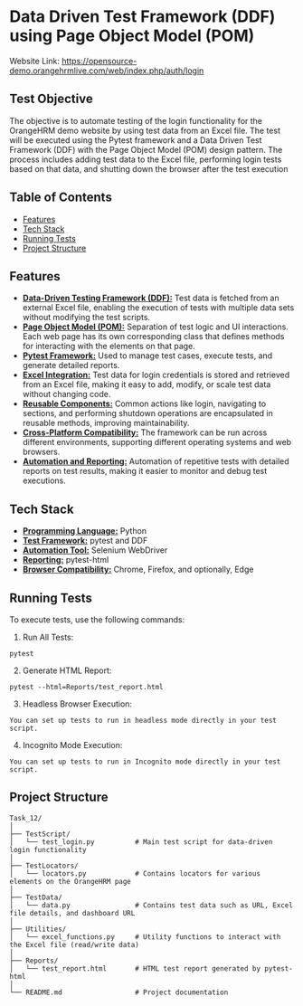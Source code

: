 # Data Driven Test Framework (DDF) using Page Object Model (POM)

Website Link: https://opensource-demo.orangehrmlive.com/web/index.php/auth/login

## Test Objective
The objective is to automate testing of the login functionality for the OrangeHRM demo website by using test data from an Excel file. The test will be executed using the Pytest framework and a Data Driven Test Framework (DDF) with the Page Object Model (POM) design pattern. The process includes adding test data to the Excel file, performing login tests based on that data, and shutting down the browser after the test execution

## Table of Contents
+ [Features]()
+ [Tech Stack]()
+ [Running Tests]()
+ [Project Structure]()

 
## Features
+ <ins>**Data-Driven Testing Framework (DDF):**</ins> Test data is fetched from an external Excel file, enabling the execution of tests with multiple data sets without modifying the test scripts.
+ <ins>**Page Object Model (POM):**</ins> Separation of test logic and UI interactions. Each web page has its own corresponding class that defines methods for interacting with the elements on that page.
+ <ins>**Pytest Framework:**</ins> Used to manage test cases, execute tests, and generate detailed reports.
+ <ins>**Excel Integration:**</ins> Test data for login credentials is stored and retrieved from an Excel file, making it easy to add, modify, or scale test data without changing code.
+ <ins>**Reusable Components:**</ins> Common actions like login, navigating to sections, and performing shutdown operations are encapsulated in reusable methods, improving maintainability.
+ <ins>**Cross-Platform Compatibility:**</ins> The framework can be run across different environments, supporting different operating systems and web browsers.
+ <ins>**Automation and Reporting:**</ins> Automation of repetitive tests with detailed reports on test results, making it easier to monitor and debug test executions.

## Tech Stack
* <ins>**Programming Language:**</ins> Python
* <ins>**Test Framework:**</ins> pytest and DDF
* <ins>**Automation Tool:**</ins> Selenium WebDriver
* <ins>**Reporting:**</ins> pytest-html
* <ins>**Browser Compatibility:**</ins> Chrome, Firefox, and optionally, Edge

## Running Tests
To execute tests, use the following commands:

1. Run All Tests:
```
pytest
```
2. Generate HTML Report:
```
pytest --html=Reports/test_report.html
```
3. Headless Browser Execution:
```
You can set up tests to run in headless mode directly in your test script.
```
4. Incognito Mode Execution:
```
You can set up tests to run in Incognito mode directly in your test script.
```

## Project Structure
```
Task_12/
│
├── TestScript/
│   └── test_login.py          # Main test script for data-driven login functionality
│
├── TestLocators/
│   └── locators.py            # Contains locators for various elements on the OrangeHRM page
│
├── TestData/
│   └── data.py                # Contains test data such as URL, Excel file details, and dashboard URL
│
├── Utilities/
│   └── excel_functions.py     # Utility functions to interact with the Excel file (read/write data)
│
├── Reports/
│   └── test_report.html       # HTML test report generated by pytest-html
│
└── README.md                  # Project documentation
```
